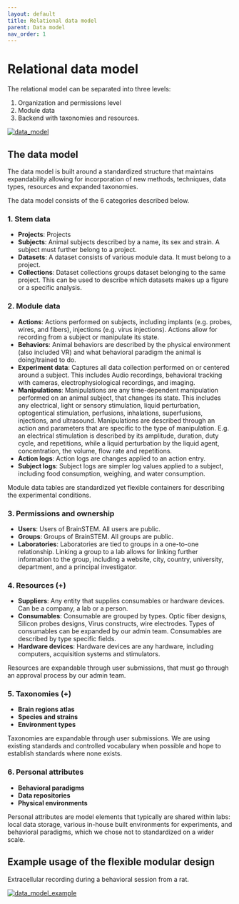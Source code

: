```yaml
---
layout: default
title: Relational data model
parent: Data model
nav_order: 1
---
```

# Relational data model
The relational model can be separated into three levels:
1. Organization and permissions level
2. Module data
3. Backend with taxonomies and resources.

[![data_model](https://brainstem-org.github.io/brainstem_support/assets/images/data_model.png)](https://brainstem-org.github.io/brainstem_support/assets/images/data_model.png)

## The data model
The data model is built around a standardized structure that maintains expandability allowing for incorporation of new methods, techniques, data types, resources and expanded taxonomies.

The data model consists of the 6 categories described below.

### 1. Stem data

- __Projects__: Projects 
- __Subjects__: Animal subjects described by a name, its sex and strain. A subject must further belong to a project. 
- __Datasets__: A dataset consists of various module data. It must belong to a project. 
- __Collections__: Dataset collections groups dataset belonging to the same project. This can be used to describe which datasets makes up a figure or a specific analysis. 

### 2. Module data

- __Actions__: Actions performed on subjects, including implants (e.g. probes, wires, and fibers), injections (e.g. virus injections). Actions allow for recording from a subject or manipulate its state.  
- __Behaviors__: Animal behaviors are described by the physical environment (also included VR) and what behavioral paradigm the animal is doing/trained to do. 
- __Experiment data__: Captures all data collection performed on or centered around a subject. This includes Audio recordings, behavioral tracking with cameras, electrophysiological recordings, and imaging. 
- __Manipulations__: Manipulations are any time-dependent manipulation performed on an animal subject, that changes its state. This includes any electrical, light or sensory stimulation, liquid perturbation, optogentical stimulation, perfusions,  inhalations, superfusions, injections, and ultrasound. Manipulations are described through an action and parameters that are specific to the type of manipulation. E.g. an electrical stimulation is described by its amplitude, duration, duty cycle, and repetitions, while a liquid perturbation by the liquid agent, concentration, the volume, flow rate and repetitions.
- __Action logs__: Action logs are changes applied to an action entry. 
- __Subject logs__: Subject logs are simpler log values applied to a subject, including food consumption, weighing, and water consumption. 

Module data tables are standardized yet flexible containers for describing the experimental conditions. 

### 3. Permissions and ownership

- __Users__: Users of BrainSTEM. All users are public. 
- __Groups__: Groups of BrainSTEM. All groups are public. 
- __Laboratories__: Laboratories are tied to groups in a one-to-one relationship. Linking a group to a lab allows for linking further information to the group, including a website, city, country, university, department, and a principal investigator.

### 4. Resources (+)

- __Suppliers__: Any entity that supplies consumables or hardware devices. Can be a company, a lab or a person. 
- __Consumables__: Consumable are grouped by types. Optic fiber designs, Silicon probes designs, Virus constructs, wire electrodes. Types of consumables can be expanded by our admin team. Consumables are described by type specific fields.
- __Hardware devices__: Hardware devices are any hardware, including computers, acquisition systems and stimulators. 

Resources are expandable through user submissions, that must go through an approval process by our admin team.

### 5. Taxonomies (+)

- __Brain regions atlas__
- __Species and strains__
- __Environment types__

Taxonomies are expandable through user submissions. We are using existing standards and controlled vocabulary when possible and hope to establish standards where none exists.

### 6. Personal attributes

- __Behavioral paradigms__
- __Data repositories__
- __Physical environments__

Personal attributes are model elements that typically are shared within labs: local data storage, various in-house built environments for experiments, and behavioral paradigms, which we chose not to standardized on a wider scale.


## Example usage of the flexible modular design
Extracellular recording during a behavioral session from a rat. 

[![data_model_example](https://brainstem-org.github.io/brainstem_support/assets/images/data_model_example.png)](https://brainstem-org.github.io/brainstem_support/assets/images/data_model_example.png)
